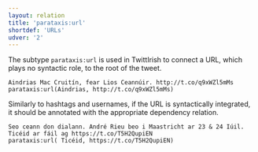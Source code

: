 ```yaml
---
layout: relation
title: 'parataxis:url'
shortdef: 'URLs'
udver: '2'
---
```



The subtype `parataxis:url` is used in TwittIrish to connect a URL, which plays no syntactic role, to the root of the tweet. 

~~~ sdparse
Aindrias Mac Cruitín, fear Lios Ceannúir. http://t.co/q9xWZl5mMs
parataxis:url(Aindrias, http://t.co/q9xWZl5mMs)
~~~

Similarly to hashtags and usernames, if the URL is syntactically integrated, it should be annotated with the appropriate dependency relation.

~~~ sdparse
Seo ceann don dialann. André Rieu beo i Maastricht ar 23 & 24 Iúil. Ticéid ar fáil ag https://t.co/T5H2QupiEN
parataxis:url( Ticéid, https://t.co/T5H2QupiEN)
~~~
